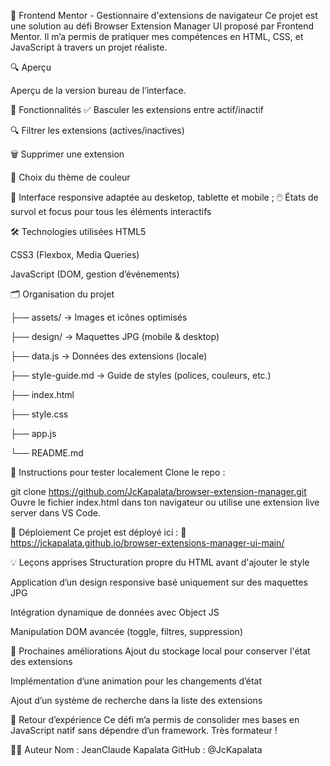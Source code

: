 🚀 Frontend Mentor - Gestionnaire d'extensions de navigateur
Ce projet est une solution au défi Browser Extension Manager UI proposé par Frontend Mentor. Il m’a permis de pratiquer mes compétences en HTML, CSS, et JavaScript à travers un projet réaliste.

🔍 Aperçu

Aperçu de la version bureau de l’interface.

🧩 Fonctionnalités
✅ Basculer les extensions entre actif/inactif

🔍 Filtrer les extensions (actives/inactives)

🗑️ Supprimer une extension

🎨 Choix du thème de couleur

📱 Interface responsive adaptée au desketop, tablette et mobile ;
🖱️ États de survol et focus pour tous les éléments interactifs

🛠️ Technologies utilisées
HTML5

CSS3 (Flexbox, Media Queries)

JavaScript (DOM, gestion d’événements)

🗂️ Organisation du projet

├── assets/           → Images et icônes optimisés

├── design/           → Maquettes JPG (mobile & desktop)

├── data.js           → Données des extensions (locale)

├── style-guide.md    → Guide de styles (polices, couleurs, etc.)

├── index.html

├── style.css

├── app.js

└── README.md

🧪 Instructions pour tester localement
Clone le repo :

git clone https://github.com/JcKapalata/browser-extension-manager.git
Ouvre le fichier index.html dans ton navigateur ou utilise une extension live server dans VS Code.

🚀 Déploiement
Ce projet est déployé ici : 🔗 https://jckapalata.github.io/browser-extensions-manager-ui-main/

💡 Leçons apprises
Structuration propre du HTML avant d'ajouter le style

Application d’un design responsive basé uniquement sur des maquettes JPG

Intégration dynamique de données avec Object JS

Manipulation DOM avancée (toggle, filtres, suppression)

📌 Prochaines améliorations
Ajout du stockage local pour conserver l'état des extensions

Implémentation d’une animation pour les changements d’état

Ajout d’un système de recherche dans la liste des extensions

📢 Retour d’expérience
Ce défi m’a permis de consolider mes bases en JavaScript natif sans dépendre d’un framework. Très formateur !

🧑‍💻 Auteur
Nom : JeanClaude Kapalata
GitHub : @JcKapalata

